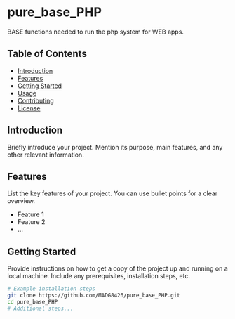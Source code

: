 # pure_base_PHP

BASE functions needed to run the php system for WEB apps.


## Table of Contents

- [Introduction](#introduction)
- [Features](#features)
- [Getting Started](#getting-started)
- [Usage](#usage)
- [Contributing](#contributing)
- [License](#license)

## Introduction

Briefly introduce your project. Mention its purpose, main features, and any other relevant information.

## Features

List the key features of your project. You can use bullet points for a clear overview.

- Feature 1
- Feature 2
- ...

## Getting Started

Provide instructions on how to get a copy of the project up and running on a local machine. Include any prerequisites, installation steps, etc.

```bash
# Example installation steps
git clone https://github.com/MADG8426/pure_base_PHP.git
cd pure_base_PHP
# Additional steps...
